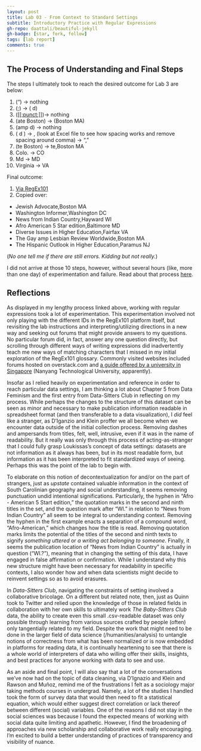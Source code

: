 ```yaml
---
layout: post
title: Lab 03 - From Context to Standard Settings
subtitle: Introductory Practice with Regular Expressions
gh-repo: daattali/beautiful-jekyll
gh-badge: [star, fork, follow]
tags: [lab report]
comments: true
---
```


## The Process of Understanding and Final Steps
The steps I ultimately took to reach the desired outcome for Lab 3 are below: 
1. (“) → nothing
2. (;) → (  d) 
3. ([[[:punct:]]](#))→ nothing
4. (ate Boston) → (Boston MA)
5. (amp  d) → nothing 
6. (  d ) → , (look at Excel file to see how spacing works and remove spacing around comma) → “,” 
7. (te Boston) → te,Boston MA
8. Colo. → CO
9. Md → MD
10. Virginia → VA

Final outcome:
1. [Via RegEx101](https://regex101.com/r/6vnjU7/1)
2. Copied over: 
  - Jewish Advocate,Boston MA
  - Washington Informer,Washington DC
  - News from Indian Country,Hayward WI
  - Afro  American 5 Star edition,Baltimore MD
  - Diverse Issues in Higher Education,Fairfax VA
  - The Gay amp Lesbian Review Worldwide,Boston MA
  - The Hispanic Outlook in Higher Education,Paramus NJ
  
  (*No one tell me if there are still errors. Kidding but not really.*)

I did not arrive at those 10 steps, however, without several hours (like, more than one day) of experimentation and failure. Read about that process [here](https://docs.google.com/document/d/1XU2JkEqqJ5mDpM3EtjCLRLEmfPgEle40BtFl-XAZt-4/edit?usp=sharing). 

## Reflections 

As displayed in my lengthy process linked above, working with regular expressions took a lot of experimentation. This experimentation involved not only playing with the different IDs in the RegEx101 platform itself, but revisiting the lab instructions and interpreting/utilizing directions in a new way and seeking out forums that might provide answers to my questions. No particular forum did, in fact, answer any one question directly, but scrolling through different ways of writing expressions did inadvertently teach me new ways of matching characters that I missed in my initial exploration of the RegEx101 glossary. Commonly visited websites included forums hosted on overstack.com and [a guide offered by a university in Singapore](https://www3.ntu.edu.sg/home/ehchua/programming/howto/Regexe.html) (Nanyang Technological University, apparently). 

Insofar as I relied heavily on experimentation and reference in order to reach particular data settings, I am thinking a lot about Chapter 5 from Data Feminism and the first entry from Data-Sitters Club in reflecting on my process. While perhaps the changes to the structure of this dataset can be seen as minor and necessary to make publication information readable in spreadsheet format (and then transferable to a data visualization), I *did* feel like a stranger, as D’Iganzio and Klein proffer we all become when we encounter data outside of the initial collection process. Removing dashes and ampersands from titles, felt, well, intrusive, even if it was in the name of readability. But it really was only through this process of acting-as-stranger that I could fully grasp Loukissas’s concept of data settings: datasets are not information as it always has been, but in its most readable form, but information as it has been interpreted to fit standardized ways of seeing. Perhaps this was the point of the lab to begin with.

To elaborate on this notion of decontextualization for and/or on the part of strangers, just as *upstate* contained valuable information in the context of South Carolinian geography and social understanding, it seems removing punctuation undid intentional significations. Particularly, the hyphen in “Afro - American 5 Start edition,” the quotation marks in the second and ninth titles in the set, and the question mark after “WI.” in relation to “News from Indian Country” all seem to be integral to understanding context. Removing the hyphen in the first example enacts a separation of a compound word, “Afro-American,” which changes how the title is read. Removing quotation marks limits the potential of the titles of the second and ninth texts to signify *something uttered* or *a writing act belonging to someone*. Finally, it seems the publication location of “News from Indian Country” is actually in question (“WI.?”), meaning that in changing the setting of this data, I have engaged in false affirmation or confirmation. While I understand why this new structure might have been necessary for readability in specific contexts, I also wonder how and when data scientists might decide to reinvent settings so as to avoid erasures. 

In *Data-Sitters Club*, navigating the constraints of setting involved a collaborative bricolage. On a different but related note, then, just as Quinn took to Twitter and relied upon the knowledge of those in related fields in collaboration with her own skills to ultimately work *The Baby-Sitters Club* data, the ability to create even this small .csv-readable dataset was only possible through learning from various sources crafted by people (often) only tangentially related to my field. Despite the work that might need to be done in the larger field of data science (/humanities/analysis) to untangle notions of correctness from what has been normalized or is now embedded in platforms for reading data, it is continually heartening to see that there is a whole world of interpreters of data who willing offer their skills, insights, and best practices for anyone working with data to see and use. 

As an aside and final point, I will also say that a lot of the conversations we’ve now had on the topic of data cleaning, via D’Ignazio and Klein and Rawson and Muñoz, remind me of the frustrations I felt as a sociology major taking methods courses in undergrad. Namely, a lot of the studies I handled took the form of survey data that would then need to fit a statistical equation, which would either suggest direct correlation or lack thereof between different (social) variables. One of the reasons I did not stay in the social sciences was because I found the expected means of working with social data quite limiting and apathetic. However, I find the broadening of approaches via new scholarship and collaborative work really encouraging. I’m excited to build a better understanding of  practices of transparency and visibility of nuance. 
